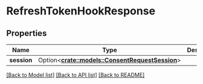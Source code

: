 # RefreshTokenHookResponse

## Properties

Name | Type | Description | Notes
------------ | ------------- | ------------- | -------------
**session** | Option<[**crate::models::ConsentRequestSession**](consentRequestSession.md)> |  | [optional]

[[Back to Model list]](../README.md#documentation-for-models) [[Back to API list]](../README.md#documentation-for-api-endpoints) [[Back to README]](../README.md)


